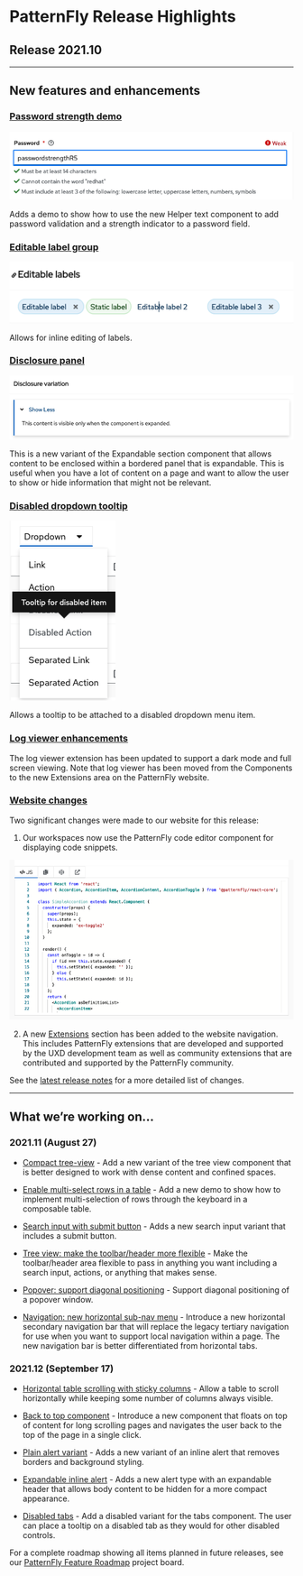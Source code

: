 # PatternFly Release Highlights
## Release 2021.10
----------------------------------------------------------
## New features and enhancements

### [Password strength demo](https://v4-archive.patternfly.org/v4/demos/password-strength)

  ![password strength demo](./img/password-strength.png)

Adds a demo to show how to use the new Helper text component to add password validation and a strength indicator to a password field.

### [Editable label group](https://v4-archive.patternfly.org/v4/components/label-group#editable-labels)

![editable labels](./img/editable-label.png)

Allows for inline editing of labels.

### [Disclosure panel](https://v4-archive.patternfly.org/v4/components/expandable-section#disclosure-variation)

![expandable section disclosure variant](./img/disclosure.png)

This is a new variant of the Expandable section component that allows content to be enclosed within a bordered panel that is expandable. This is useful when you have a lot of content on a page and want to allow the user to show or hide information that might not be relevant.

### [Disabled dropdown tooltip](https://v4-archive.patternfly.org/v4/components/dropdown#basic)

![tolltip on disabled dropdown item](./img/dropdown-tooltip.png)

Allows a tooltip to be attached to a disabled dropdown menu item.

### [Log viewer enhancements](https://v4-archive.patternfly.org/v4/extensions/log-viewer)

The log viewer extension has been updated to support a dark mode and full screen viewing. Note that log viewer has been moved from the Components to the new Extensions area on the PatternFly website.

### [Website changes](https://v4-archive.patternfly.org/v4/)

Two significant changes were made to our website for this release:

1. Our workspaces now use the PatternFly code editor component for displaying code snippets.

![new code editor](./img/code-snippet.png)

2. A new [Extensions](https://v4-archive.patternfly.org/v4/extensions/community-extensions) section has been added to the website navigation. This includes PatternFly extensions that are developed and supported by the UXD development team as well as community extensions that are contributed and supported by the PatternFly community.

See the [latest release notes](https://v4-archive.patternfly.org/v4/developer-resources/release-notes) for a more detailed list of changes.

-----------------------------------------------------------------------------

## What we’re working on...

### 2021.11 (August 27)

* [Compact tree-view](https://github.com/patternfly/patternfly-react/issues/6046) - Add a new variant of the tree view component that is better designed to work with dense content and confined spaces.

* [Enable multi-select rows in a table](https://github.com/patternfly/patternfly-react/issues/6032) - Add a new demo to show how to implement multi-selection of rows through the keyboard in a composable table.

* [Search input with submit button](https://github.com/patternfly/patternfly-react/issues/5963) - Adds a new search input variant that includes a submit button.

*  [Tree view: make the toolbar/header more flexible](https://github.com/patternfly/patternfly-react/issues/5933) - Make the toolbar/header area flexible to pass in anything you want including a search input, actions, or anything that makes sense.

* [Popover: support diagonal positioning](https://github.com/patternfly/patternfly-react/issues/6075) - Support diagonal positioning of a popover window.

* [Navigation: new horizontal sub-nav menu](https://github.com/patternfly/patternfly-react/issues/6045) - Introduce a new horizontal secondary navigation bar that will replace the legacy tertiary navigation for use when you want to support local navigation within a page. The new navigation bar is better differentiated from horizontal tabs.


### 2021.12 (September 17)

* [Horizontal table scrolling with sticky columns](https://github.com/patternfly/patternfly/issues/4218) - Allow a table to scroll horizontally while keeping some number of columns always visible.

* [Back to top component](https://github.com/patternfly/patternfly/issues/4255) - Introduce a new component that floats on top of content for long scrolling pages and navigates the user back to the top of the page in a single click.

* [Plain alert variant](https://github.com/patternfly/patternfly/issues/4220) - Adds a new variant of an inline alert that removes borders and background styling.

* [Expandable inline alert](https://github.com/patternfly/patternfly/issues/4056) - Adds a new alert type with an expandable header that allows body content to be hidden for a more compact appearance.

* [Disabled tabs](https://github.com/patternfly/patternfly/issues/4257) - Add a disabled variant for the tabs component. The user can place a tooltip on a disabled tab as they would for other disabled controls.


For a complete roadmap showing all items planned in future releases, see our [PatternFly Feature Roadmap](https://github.com/orgs/patternfly/projects/4?fullscreen=true) project board.
